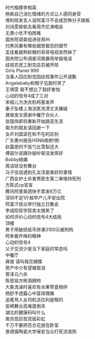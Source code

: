 时代楷模李桓英  
杨紫自己消化情绪的方式让人感同身受  
塔利班发言人说阿富汗不会成恐怖分子跳板  
刘诗雯偷偷去看周杰伦演唱会  
无畏小优不怕困难  
国务院调查组进驻郑州  
扫黑风暴有哪些细思极恐的细节  
孟佳看披荆斩棘的哥哥电视突然掉了  
国务院公布调查河南暴雨举报电话  
歧视农民工耐克店员被开除  
Girls Planet 999  
当事人回应耐克因歧视事件公开道歉  
Angelababy和橙子见面时哭了  
王靖雯 我不想比了我好害怕  
心动的信号4成了三对  
宋祖儿为洗衣机柯基发声  
妻子坠楼上海法医洗清丈夫嫌疑  
龚俊发文感谢中餐厅合伙人  
张国伟即将重新开始跳高生涯  
南方的朋友请回避一下  
女乒刘国梁在和不在的区别  
广东惠州报告H5N6病例1例  
赵露思的干饭勺比雪梨还大  
傅首尔说跟孙俪吵架没发挥好  
Bobby结婚  
周洁琼没有舞台  
马子佳说遇到孔汝淳是美好的事情  
广西女护士杀害男医生案二审维持死刑  
方陈式cp官宣  
腾讯阿里美团快手蒸发8万亿  
深圳不足1斤超早产儿平安出院  
阿富汗民众举行独立日集会  
李成阳现学现卖太搞笑了  
如何评价心动的信号4大结局  
顶楼  
男子用破损纸币拼凑3100元被刑拘  
阿朱看乔峰的眼神  
心动的信号4  
父子交流少是当下家庭的常态吗  
中餐厅  
龚俊 请叫我花蝴蝶  
房产中介有望被取消  
管泽元六杀  
陈思铭方彬涵拥吻  
大象洗澡时喜欢有水果零食相伴  
杨舒予透露心中篮球偶像  
追尾骂人女司机法拉利是租的  
安崎舞台高难度倒吊  
湖北的健康码叫什么  
南京现巨型双层彩虹  
千万不要把百合花放在卧室  
景德镇陶瓷大学保安当众打死流浪狗  
